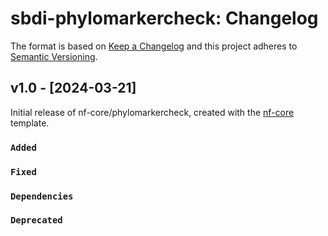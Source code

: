 # sbdi-phylomarkercheck: Changelog

The format is based on [Keep a Changelog](https://keepachangelog.com/en/1.0.0/)
and this project adheres to [Semantic Versioning](https://semver.org/spec/v2.0.0.html).

## v1.0 - [2024-03-21]

Initial release of nf-core/phylomarkercheck, created with the [nf-core](https://nf-co.re/) template.

### `Added`

### `Fixed`

### `Dependencies`

### `Deprecated`
